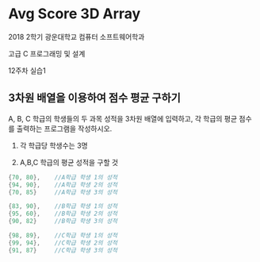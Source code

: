 # Avg Score 3D Array

2018 2학기 광운대학교 컴퓨터 소프트웨어학과

고급 C 프로그래밍 및 설계

12주차 실습1

## 3차원 배열을 이용하여 점수 평균 구하기

A, B, C 학급의 학생들의 두 과목 성적을 3차원 배열에 입력하고, 각 학급의 평균 점수를 출력하는 프로그램을 작성하시오.

1. 각 학급당 학생수는 3명

2.  A,B,C 학급의 평균 성적을 구할 것 

   ``` c
   {70, 80},	//A학급 학생 1의 성적
   {94, 90},	//A학급 학생 2의 성적
   {70, 85}		//A학급 학생 3의 성적
   
   {83, 90},	//B학급 학생 1의 성적
   {95, 60},	//B학급 학생 2의 성적
   {90, 82}		//B학급 학생 3의 성적
   
   {98, 89},	//C학급 학생 1의 성적
   {99, 94},	//C학급 학생 2의 성적
   {91, 87}		//C학급 학생 3의 성적
   ```
